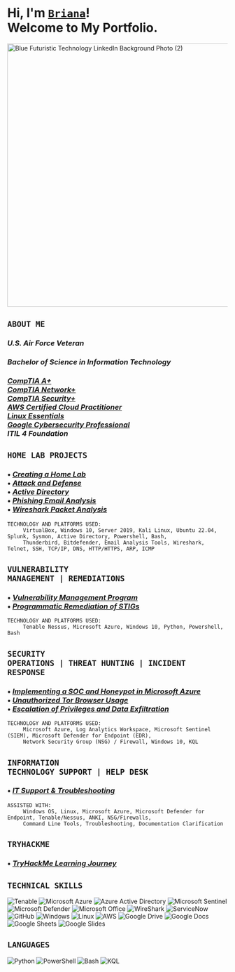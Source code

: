 <h1>Hi, I'm <a href="https://www.linkedin.com/in/brianalwillis/"><code>Briana</code></a>!<br>Welcome to My Portfolio.</h1>

<img width="2000" height="600" alt="Blue Futuristic Technology LinkedIn Background Photo (2)" src="https://github.com/user-attachments/assets/39f05744-86ea-4379-a38a-29a349e6114b" /></br>

## <code>ABOUT ME</code>

### *U.S. Air Force Veteran*
### *Bachelor of Science in Information Technology*
### [*CompTIA A+*](https://www.credly.com/earner/earned/badge/b053f3c0-6e80-4d2e-bb8c-f8f4f8172a40)</br>[*CompTIA Network+*](https://www.credly.com/earner/earned/badge/8ca33678-28c0-4119-b5b4-822a320eb803)</br>[*CompTIA Security+*](https://www.credly.com/earner/earned/badge/da5ce54c-26da-4b7e-849b-182c826863c5)</br>[*AWS Certified Cloud Practitioner*](https://www.credly.com/earner/earned/badge/6f187de9-6d92-4634-b4a7-d0c02943d1af)</br>[*Linux Essentials*](https://www.credly.com/earner/earned/badge/043dea14-3383-4b88-86bd-e26f7be1d630)</br>[*Google Cybersecurity Professional*](https://www.credly.com/earner/earned/badge/bbe5b941-760f-4552-803f-c85c04d2a9c9)</br>*ITIL 4 Foundation*

## <code>HOME LAB PROJECTS</code>

### • [*Creating a Home Lab*](https://github.com/brianalwillis/virtual-home-lab/blob/main/README.md)</br> • [*Attack and Defense*](https://github.com/brianalwillis/virtual-home-lab/blob/main/attack-defend.md)</br> • [*Active Directory*](https://github.com/brianalwillis/virtual-home-lab/blob/main/active-directory.md)</br> • [*Phishing Email Analysis*](https://github.com/brianalwillis/phishing-email-analysis/blob/main/README.md)</br> • [*Wireshark Packet Analysis*](https://github.com/brianalwillis/wireshark-packet-analysis/tree/main)

```
TECHNOLOGY AND PLATFORMS USED:
     VirtualBox, Windows 10, Server 2019, Kali Linux, Ubuntu 22.04, Splunk, Sysmon, Active Directory, Powershell, Bash,
     Thunderbird, Bitdefender, Email Analysis Tools, Wireshark, Telnet, SSH, TCP/IP, DNS, HTTP/HTTPS, ARP, ICMP
```

## <code>VULNERABILITY MANAGEMENT | REMEDIATIONS</code>

### • [*Vulnerability Management Program*](https://github.com/brianalwillis/vulnerability-management-program)</br> • [*Programmatic Remediation of STIGs*](https://github.com/brianalwillis/programmatic-vulnerability-remediation)

```
TECHNOLOGY AND PLATFORMS USED:
     Tenable Nessus, Microsoft Azure, Windows 10, Python, Powershell, Bash
```

## <code>SECURITY OPERATIONS | THREAT HUNTING | INCIDENT RESPONSE</code>

### • [*Implementing a SOC and Honeypot in Microsoft Azure*](https://github.com/brianalwillis/soc-honeypot/tree/main)</br> • [*Unauthorized Tor Browser Usage*](https://github.com/brianalwillis/threat-hunting-scenario-tor/blob/main/README.md)</br> • [*Escalation of Privileges and Data Exfiltration*](https://github.com/brianalwillis/incident-response-linux/blob/main/README.md)

```
TECHNOLOGY AND PLATFORMS USED:
     Microsoft Azure, Log Analytics Workspace, Microsoft Sentinel (SIEM), Microsoft Defender for Endpoint (EDR),
     Network Security Group (NSG) / Firewall, Windows 10, KQL
```

## <code>INFORMATION TECHNOLOGY SUPPORT | HELP DESK</code>

### • [*IT Support & Troubleshooting*](https://github.com/brianalwillis/it-support)

```
ASSISTED WITH:
     Windows OS, Linux, Microsoft Azure, Microsoft Defender for Endpoint, Tenable/Nessus, ANKI, NSG/Firewalls,
     Command Line Tools, Troubleshooting, Documentation Clarification
```

## <code>TRYHACKME</code>

### • [*TryHackMe Learning Journey*](https://github.com/brianalwillis/try-hack-me/tree/main)

## <code>TECHNICAL SKILLS</code>

![Tenable](https://img.shields.io/badge/-Tenable-242B75?style=flat-square&logo=Tenable) 
![Microsoft Azure](https://img.shields.io/badge/-Microsoft_Azure-0078D4?style=flat-square&logo=Microsoft_Azure)
![Azure Active Directory](https://img.shields.io/badge/-Azure_Active_Directory-0b7cdf?style=flat-square&logo=Azure_Active_Directory)
![Microsoft Sentinel](https://img.shields.io/badge/-Microsoft_Sentinel-5cb2f1?style=flat-square&logo=Microsoft_Sentinel)
![Microsoft Defender](https://img.shields.io/badge/-Microsoft_Defender-1087da?style=flat-square&logo=Microsoft_Defender)
![Microsoft Office](https://img.shields.io/badge/-Microsoft_Office_365-7557a4?style=flat-square&logo=Microsoft_Office_365)
![WireShark](https://img.shields.io/badge/-WireShark-8abbd4?style=flat-square&logo=WireShark)
![ServiceNow](https://img.shields.io/badge/-ServiceNow-85b7a4?style=flat-square&logo=ServiceNow)
![GitHub](https://img.shields.io/badge/-GitHub-181717?style=flat-square&logo=github)
![Windows](https://img.shields.io/badge/-Windows-0078d7?style=flat-square&logo=Windows)
![Linux](https://img.shields.io/badge/-Linux-FCC624?style=flat-square&logo=linux&logoColor=black)
![AWS](https://img.shields.io/badge/-AWS-1d242e?style=flat-square&logo=AWS)
![Google Drive](https://img.shields.io/badge/-Google_Drive-4285F4?style=flat-square&logo=GoogleDrive&logoColor=white)
![Google Docs](https://img.shields.io/badge/-Google_Docs-4285F4?style=flat-square&logo=GoogleDocs&logoColor=white)
![Google Sheets](https://img.shields.io/badge/-Google_Sheets-34A853?style=flat-square&logo=GoogleSheets&logoColor=white)
![Google Slides](https://img.shields.io/badge/-Google_Slides-FBBC04?style=flat-square&logo=GoogleSlides&logoColor=black)

## <code>LANGUAGES</code>

![Python](https://img.shields.io/badge/-Python-3776AB?style=flat-square&logo=Python&logoColor=white)
![PowerShell](https://img.shields.io/badge/-Powershell-5793fa?style=flat-square&logo=Powershell)
![Bash](https://img.shields.io/badge/-Bash-4EAA25?style=flat-square&logo=gnubash&logoColor=white)
![KQL](https://img.shields.io/badge/-KQL-36336e?style=flat-square&logo=KQL)
